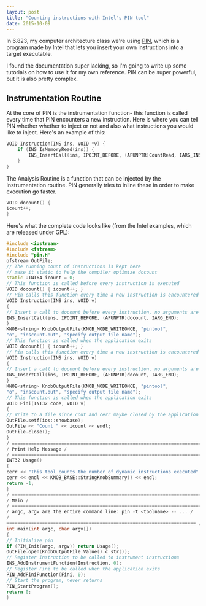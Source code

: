 ```yaml
---
layout: post
title: "Counting instructions with Intel's PIN tool"
date: 2015-10-09
---
```


In 6.823, my computer architecture class we're using [PIN](https://software.intel.com/en-us/articles/pin-a-dynamic-binary-instrumentation-tool), which is a program made by Intel that lets you insert your own instructions into a target executable.

I found the documentation super lacking, so I'm going to write up some tutorials on how to use it for my own reference. PIN can be super powerful, but it is also pretty complex.

## Instrumentation Routine

At the core of PIN is the instrumentation function- this function is called every time that PIN encounters a new instruction. Here is where you can tell PIN whether whether to inject or not and also what instructions you would like to inject. Here's an example of this:

```c
VOID Instruction(INS ins, VOID *v) {
    if (INS_IsMemoryRead(ins)) {
        INS_InsertCall(ins, IPOINT_BEFORE, (AFUNPTR)CountRead, IARG_INST_PTR, IARG_END);
    }
}
```

The Analysis Routine is a function that can be injected by the Instrumentation routine. PIN generally tries to inline these in order to make execution go faster.

```cpp
VOID docount() {
icount++;
}
```

Here's what the complete code looks like (from the Intel examples, which are released under GPL):

```cpp
#include <iostream>
#include <fstream>
#include "pin.H"
ofstream OutFile;
// The running count of instructions is kept here
// make it static to help the compiler optimize docount
static UINT64 icount = 0;
// This function is called before every instruction is executed
VOID docount() { icount++; }
// Pin calls this function every time a new instruction is encountered
VOID Instruction(INS ins, VOID v)
{
// Insert a call to docount before every instruction, no arguments are passed
INS_InsertCall(ins, IPOINT_BEFORE, (AFUNPTR)docount, IARG_END);
}
KNOB<string> KnobOutputFile(KNOB_MODE_WRITEONCE, "pintool",
"o", "inscount.out", "specify output file name");
// This function is called when the application exits
VOID docount() { icount++; }
// Pin calls this function every time a new instruction is encountered
VOID Instruction(INS ins, VOID v)
{
// Insert a call to docount before every instruction, no arguments are passed
INS_InsertCall(ins, IPOINT_BEFORE, (AFUNPTR)docount, IARG_END);
}
KNOB<string> KnobOutputFile(KNOB_MODE_WRITEONCE, "pintool",
"o", "inscount.out", "specify output file name");
// This function is called when the application exits
VOID Fini(INT32 code, VOID v)
{
// Write to a file since cout and cerr maybe closed by the application
OutFile.setf(ios::showbase);
OutFile << "Count " << icount << endl;
OutFile.close();
}
/ ===================================================================== /
/ Print Help Message /
/ ===================================================================== /
INT32 Usage()
{
cerr << "This tool counts the number of dynamic instructions executed" << endl;
cerr << endl << KNOB_BASE::StringKnobSummary() << endl;
return -1;
}
/ ===================================================================== /
/ Main /
/ ===================================================================== /
/ argc, argv are the entire command line: pin -t <toolname> -- ... /
/
===================================================================== /
int main(int argc, char argv[])
{
// Initialize pin
if (PIN_Init(argc, argv)) return Usage();
OutFile.open(KnobOutputFile.Value().c_str());
// Register Instruction to be called to instrument instructions
INS_AddInstrumentFunction(Instruction, 0);
// Register Fini to be called when the application exits
PIN_AddFiniFunction(Fini, 0);
// Start the program, never returns
PIN_StartProgram();
return 0;
}
```
